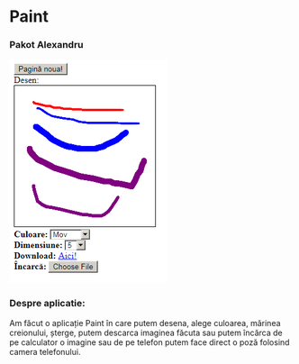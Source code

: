 # Paint

### Pakot Alexandru

![alt text](https://github.com/pakotalexandru/mobile-programming-2019/blob/master/PakotAlexandruPaint/Poza.png)

### Despre aplicatie:

Am făcut o aplicație Paint în care putem desena, alege culoarea, mărinea creionului, șterge, putem descarca imaginea făcuta 
sau putem încărca de pe calculator o imagine sau de pe telefon putem face direct o poză folosind camera telefonului.

